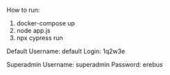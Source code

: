 How to run:
1. docker-compose up
2. node app.js
3. npx cypress run

Default
Username: default
Login: 1q2w3e

Superadmin
Username: superadmin
Password: erebus

